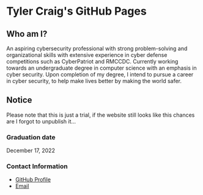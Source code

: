 # Tyler Craig's GitHub Pages
## Who am I?
An aspiring cybersecurity professional with strong problem-solving and organizational skills with extensive experience in cyber defense competitions such as CyberPatriot and RMCCDC. Currently working towards an undergraduate degree in computer science with an emphasis in cyber security. Upon completion of my degree, I intend to pursue a career in cyber security, to help make lives better by making the world safer.

## Notice
Please note that this is just a trial, if the website still looks like this chances are I forgot to unpublish it...

### Graduation date
December 17, 2022

### Contact Information
 - [GitHub Profile](https://github.com/tjhamlet)
 - [Email](mailto:TylerCraigJ@icloud.com)
